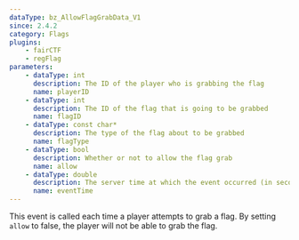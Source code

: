 ```yaml
---
dataType: bz_AllowFlagGrabData_V1
since: 2.4.2
category: Flags
plugins:
    - fairCTF
    - regFlag
parameters:
    - dataType: int
      description: The ID of the player who is grabbing the flag
      name: playerID
    - dataType: int
      description: The ID of the flag that is going to be grabbed
      name: flagID
    - dataType: const char*
      description: The type of the flag about to be grabbed
      name: flagType
    - dataType: bool
      description: Whether or not to allow the flag grab
      name: allow
    - dataType: double
      description: The server time at which the event occurred (in seconds).
      name: eventTime
---
```


This event is called each time a player attempts to grab a flag. By setting `allow` to false, the player will not be able to grab the flag.
